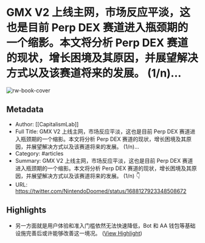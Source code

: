 # GMX V2 上线主网，市场反应平淡，这也是目前 Perp DEX 赛道进入瓶颈期的一个缩影。本文将分析 Perp DEX 赛道的现状，增长困境及其原因，并展望解决方式以及该赛道将来的发展。 (1/n)...

![rw-book-cover](https://pbs.twimg.com/profile_images/1659134792569602049/CHCogHxs_normal.jpg)

## Metadata
- Author: [[CapitalismLab]]
- Full Title: GMX V2 上线主网，市场反应平淡，这也是目前 Perp DEX 赛道进入瓶颈期的一个缩影。本文将分析 Perp DEX 赛道的现状，增长困境及其原因，并展望解决方式以及该赛道将来的发展。 (1/n)...
- Category: #articles
- Summary: GMX V2 上线主网，市场反应平淡，这也是目前 Perp DEX 赛道进入瓶颈期的一个缩影。本文将分析 Perp DEX 赛道的现状，增长困境及其原因，并展望解决方式以及该赛道将来的发展。 (1/n) 👇
- URL: https://twitter.com/NintendoDoomed/status/1688127923348508672

## Highlights
- 另一方面就是用户体验和准入门槛依然无法快速降低，Bot 和 AA 钱包等基础设施完善后或许能够改善这一境况。 ([View Highlight](https://read.readwise.io/read/01h778hfch3qt9wm9r820cn9tg))
